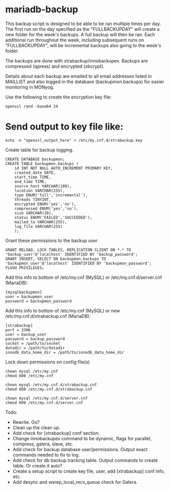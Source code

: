 # mariadb-backup

This backup script is designed to be able to be ran multiple times per day. The first run on the day specified as the "FULLBACKUPDAY" will create a new folder for the week's backups. A full backup will then be ran. Each additional run throughout the week, including subsequent runs on "FULLBACKUPDAY", will be incremental backups also going to the week's folder. 

The backups are done with xtrabackup/innobackupex. Backups are compressed (qpress) and encrypted (xbcrypt). 

Details about each backup are emailed to all email addresses listed in MAILLIST and also logged in the database (backupmon.backups) for easier monitoring in MONyog. 

Use the following to create the encryption key file: 
```
openssl rand -base64 24
```
# Send output to key file like:
```
echo -n "openssl_output_here" > /etc/my.cnf.d/xtrabackup.key
```

Create table for backup logging.  <br />
```
CREATE DATABASE backupmon;
CREATE TABLE backupmon.backups ( 
	id INT NOT NULL AUTO_INCREMENT PRIMARY KEY, 
	created_date DATE, 
	start_time TIME, 
	end_time TIME, 
	source_host VARCHAR(100), 
	location VARCHAR(255), 
	type ENUM('full','incremental'), 
	threads TINYINT, 
	encrypted ENUM('yes','no'), 
	compressed ENUM('yes','no'), 
	size VARCHAR(20), 
	status ENUM('FAILED','SUCCEEDED'), 
	mailed_to VARCHAR(255),
	log_file VARCHAR(255) 
	); 
```

Grant these permissions to the backup user  <br />
```
GRANT RELOAD, LOCK TABLES, REPLICATION CLIENT ON *.* TO 'backup_user'@'localhost' IDENTIFIED BY 'backup_password';
GRANT INSERT, SELECT ON backupmon.backups TO 'backupmon_user'@'localhost' IDENTIFIED BY 'backupmon_password'; 
FLUSH PRIVILEGES; 
```

Add this info to bottom of /etc/my.cnf (MySQL) or /etc/my.cnf.d/server.cnf (MariaDB):  <br />
```
[mysqlbackupmon] 
user = backupmon_user 
password = backupmon_password 
```

Add this info to bottom of /etc/my.cnf (MySQL) or new /etc/my.cnf.d/xtrabackup.cnf (MariaDB): <br />
```
[xtrabackup]
port = 3306
user = backup_user
password = backup_password
socket = /path/to/socket
datadir = /path/to/datadir
innodb_data_home_dir = /path/to/innodb_data_home_dir
```

Lock down permissions on config file(s)  <br />
```
chown mysql /etc/my.cnf
chmod 600 /etc/my.cnf
```
```
chown mysql /etc/my.cnf.d/xtrabackup.cnf
chmod 600 /etc/my.cnf.d/xtrabackup.cnf
```
```
chown mysql /etc/my.cnf.d/server.cnf
chmod 600 /etc/my.cnf.d/server.cnf
```

Todo: 
- Rewrite. Go?
- Clean up the clean up.
- Add check for [xtrabackup] conf section.
- Change innobackupex command to be dynamic, flags for parallel, compress, galera, slave, etc.
- Add check for backup database user/permissions. Output exact commands needed to fix to log. 
- Add check for db backup tracking table. Output commands to create table. Or create it auto?
- Create a setup script to create key file, user, add [xtrabackup] conf info, etc. 
- Add desync and wsrep_local_recv_queue check for Galera. 
